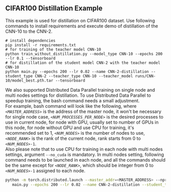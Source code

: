 ## CIFAR100 Distillation Example
This example is used for distillation on CIFAR100 dataset. Use following commands to install requirements and execute demo of distillation of the CNN-10 to the CNN-2.

```shell
# install dependencies
pip install -r requirements.txt
# for training of the teacher model CNN-10
python train_without_distillation.py --model_type CNN-10 --epochs 200 --lr 0.1 --tensorboard
# for distillation of the student model CNN-2 with the teacher model CNN-10
python main.py --epochs 200 --lr 0.02 --name CNN-2-distillation --student_type CNN-2 --teacher_type CNN-10 --teacher_model runs/CNN-10/model_best.pth.tar --tensorboard
```

We also supported Distributed Data Parallel training on single node and multi nodes settings for distillation. To use Distributed Data Parallel to speedup training, the bash command needs a small adjustment.
<br>
For example, bash command will look like the following, where *`<MASTER_ADDRESS>`* is the address of the master node, it won't be necessary for single node case, *`<NUM_PROCESSES_PER_NODE>`* is the desired processes to use in current node, for node with GPU, usually set to number of GPUs in this node, for node without GPU and use CPU for training, it's recommended set to 1, *`<NUM_NODES>`* is the number of nodes to use, *`<NODE_RANK>`* is the rank of the current node, rank starts from 0 to *`<NUM_NODES>`*`-1`.
<br>
Also please note that to use CPU for training in each node with multi nodes settings, argument `--no_cuda` is mandatory. In multi nodes setting, following command needs to be launched in each node, and all the commands should be the same except for *`<NODE_RANK>`*, which should be integer from 0 to *`<NUM_NODES>`*`-1` assigned to each node.

```bash
python -m torch.distributed.launch --master_addr=<MASTER_ADDRESS> --nproc_per_node=<NUM_PROCESSES_PER_NODE> --nnodes=<NUM_NODES> --node_rank=<NODE_RANK> \
   main.py --epochs 200 --lr 0.02 --name CNN-2-distillation --student_type CNN-2 --teacher_type CNN-10 --teacher_model runs/CNN-10/model_best.pth.tar --tensorboard
```